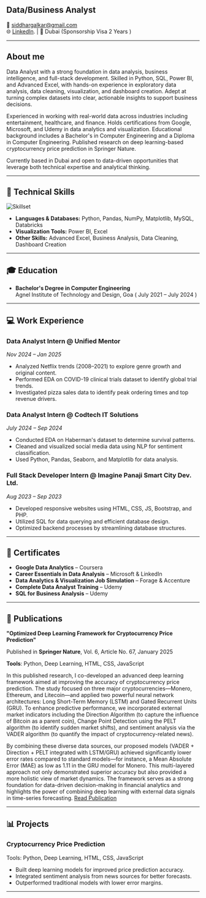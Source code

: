 ## Data/Business Analyst

📧 siddhargalkar@gmail.com  
🌐 [LinkedIn](https://www.linkedin.com/in/siddhesh-dhargalkar-b7a36515b/). | 📍 Dubai (Sponsorship Visa 2 Years ) 

---

## About me
Data Analyst with a strong foundation in data analysis, business intelligence, and full-stack development. Skilled in Python, SQL, Power BI,  and Advanced Excel, with hands-on experience in exploratory data analysis, data cleaning, visualization, and dashboard creation. Adept at turning complex datasets into clear, actionable insights to support business decisions.

Experienced in working with real-world data across industries including entertainment, healthcare, and finance. Holds certifications from Google, Microsoft, and Udemy in data analytics and visualization. Educational background includes a Bachelor's in Computer Engineering and a Diploma in Computer Engineering. Published research on deep learning-based cryptocurrency price prediction in Springer Nature.

Currently based in Dubai and open to data-driven opportunities that leverage both technical expertise and analytical thinking.


---

## 💼 Technical Skills
![Skillset](https://i.postimg.cc/R0wQhzxN/skills-small.png)
- **Languages & Databases:** Python, Pandas, NumPy, Matplotlib, MySQL, Databricks  
- **Visualization Tools:** Power BI, Excel  
- **Other Skills:** Advanced Excel, Business Analysis, Data Cleaning, Dashboard Creation

---

## 🎓 Education

- **Bachelor's Degree in Computer Engineering**  
  Agnel Institute of Technology and Design, Goa ( July 2021 – July 2024 )

---

## 💻 Work Experience

### **Data Analyst Intern @ Unified Mentor**  
_Nov 2024 – Jan 2025_  
- Analyzed Netflix trends (2008–2021) to explore genre growth and original content.  
- Performed EDA on COVID-19 clinical trials dataset to identify global trial trends.  
- Investigated pizza sales data to identify peak ordering times and top revenue drivers.

### **Data Analyst Intern @ Codtech IT Solutions**  
_July 2024 – Sep 2024_  
- Conducted EDA on Haberman's dataset to determine survival patterns.  
- Cleaned and visualized social media data using NLP for sentiment classification.  
- Used Python, Pandas, Seaborn, and Matplotlib for data analysis.

### **Full Stack Developer Intern @ Imagine Panaji Smart City Dev. Ltd.**  
_Aug 2023 – Sep 2023_  
- Developed responsive websites using HTML, CSS, JS, Bootstrap, and PHP.  
- Utilized SQL for data querying and efficient database design.  
- Optimized backend processes by streamlining database structures.


---

## 📜 Certificates

- **Google Data Analytics** – Coursera  
- **Career Essentials in Data Analysis** – Microsoft & LinkedIn  
- **Data Analytics & Visualization Job Simulation** – Forage & Accenture  
- **Complete Data Analyst Training** – Udemy 
- **SQL for Business Analysis** – Udemy  

---

## 📝 Publications

**"Optimized Deep Learning Framework for Cryptocurrency Price Prediction"**   

Published in **Springer Nature**, Vol. 6, Article No. 67, January 2025

**Tools**: Python, Deep Learning, HTML, CSS, JavaScript

In this published research, I co-developed an advanced deep learning framework aimed at improving the accuracy of cryptocurrency price prediction. The study focused on three major cryptocurrencies—Monero, Ethereum, and Litecoin—and applied two powerful neural network architectures: Long Short-Term Memory (LSTM) and Gated Recurrent Units (GRU). To enhance predictive performance, we incorporated external market indicators including the Direction Algorithm (to capture the influence of Bitcoin as a parent coin), Change Point Detection using the PELT algorithm (to identify sudden market shifts), and sentiment analysis via the VADER algorithm (to quantify the impact of cryptocurrency-related news).

By combining these diverse data sources, our proposed models (VADER + Direction + PELT integrated with LSTM/GRU) achieved significantly lower error rates compared to standard models—for instance, a Mean Absolute Error (MAE) as low as 1.11 in the GRU model for Monero. This multi-layered approach not only demonstrated superior accuracy but also provided a more holistic view of market dynamics. The framework serves as a strong foundation for data-driven decision-making in financial analytics and highlights the power of combining deep learning with external data signals in time-series forecasting.
[Read Publication](https://link.springer.com/article/10.1007/s42979-024-03611-9)

---


## 📊 Projects

### **Cryptocurrency Price Prediction**  
Tools: Python, Deep Learning, HTML, CSS, JavaScript
- Built deep learning models for improved price prediction accuracy.  
- Integrated sentiment analysis from news sources for better forecasts.  
- Outperformed traditional models with lower error margins.

---
